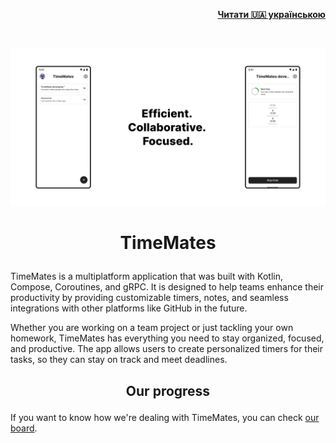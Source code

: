 <p align="end"><b><a href="README-uk.md">Читати 🇺🇦 українською</a></b></p><br>


![poster](docs/images/en/github_poster.png)

# <p align="center">TimeMates</p>

TimeMates is a multiplatform application that was built with Kotlin, Compose,
 Coroutines, and gRPC.
It is designed to help teams enhance their productivity by providing customizable timers,
 notes, and seamless integrations with other platforms like GitHub in the future.

Whether you are working on a team project or just tackling your own homework, TimeMates has everything you need to
stay organized, focused, and productive.
The app allows users to create personalized timers for their tasks,
so they can stay on track and meet deadlines.

## <p align="center">Our progress</p>
If you want to know how we're dealing with TimeMates, you can check [our
board](https://github.com/orgs/timemates/projects/3/views/2).
